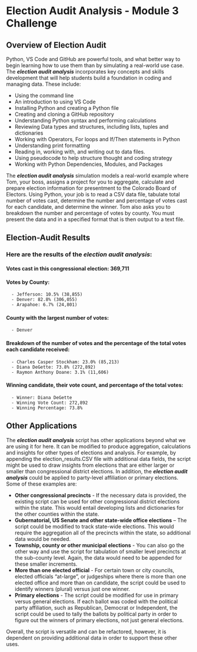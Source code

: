# Election Audit Analysis - Module 3 Challenge
## Overview of Election Audit

Python, VS Code and GitHub are powerful tools, and what better way to begin learning how to use them than by simulating a real-world use case. The ***election audit analysis*** incorporates key concepts and skills development that will help students build a foundation in coding and managing data. These include:

- Using the command line
- An introduction to using VS Code
- Installing Python and creating a Python file
- Creating and cloning a GitHub repository
- Understanding Python syntax and performing calculations
- Reviewing Data types and structures, including lists, tuples and dictionaries
- Working with Operators, For loops and If/Then statements in Python
- Understanding print formatting
- Reading in, working with, and writing out to data files.
- Using pseudocode to help structure thought and coding strategy
- Working with Python Dependencies, Modules, and Packages

The ***election audit analysis*** simulation models a real-world example where Tom, your boss, assigns a project for you to aggregate, calculate and prepare election information for presentment to the Colorado Board of Electors. Using Python, your job is to read a CSV data file, tabulate total number of votes cast, determine the number and percentage of votes cast for each candidate, and determine the winner. Tom also asks you to breakdown the number and percentage of votes by county. You must present the data and in a specified format that is then output to a text file.   

## Election-Audit Results 
### Here are the results of the ***election audit analysis***:

#### Votes cast in this congressional election: 369,711

#### Votes by County:
      - Jefferson: 10.5% (38,855)
      - Denver: 82.8% (306,055)
      - Arapahoe: 6.7% (24,801)

#### County with the largest number of votes:
      - Denver

#### Breakdown of the number of votes and the percentage of the total votes each candidate received:
      - Charles Casper Stockham: 23.0% (85,213)   
      - Diana DeGette: 73.8% (272,892)
      - Raymon Anthony Doane: 3.1% (11,606)
      
#### Winning candidate, their vote count, and percentage of the total votes:
      - Winner: Diana DeGette
      - Winning Vote Count: 272,892
      - Winning Percentage: 73.8%

## Other Applications

The ***election audit analysis*** script has other applications beyond what we are using it for here. It can be modified to produce aggregation, calculations and insights for other types of elections and analysis. For example, by appending the election_results.CSV file with additional data fields, the script might be used to draw insights from elections that are either larger or smaller than congressional district elections. In addition, the ***election audit analysis*** could be applied to party-level affiliation or primary elections. Some of these examples are:

- **Other congressional precincts** - If the necessary data is provided, the existing script can be used for other congressional district elections within the state. This would entail developing lists and dictionaries for the other counties within the state. 
- **Gubernatorial, US Senate and other state-wide office elections** – The script could be modified to track state-wide elections. This would require the aggregation all of the precincts within the state, so additional data would be needed. 
- **Township, county or other municipal elections** - You can also go the other way and use the script for tabulation of smaller level precincts at the sub-county level. Again, the data would need to be appended for these smaller increments. 
- **More than one elected official**  - For certain town or city councils, elected officials “at-large”, or judgeships where there is more than one elected office and more than on candidate, the script could be used to identify winners (plural) versus just one winner. 
- **Primary elections** - The script could be modified for use in primary versus general elections. If each ballot was coded with the political party affiliation, such as Republican, Democrat or Independent, the script could be used to tally the ballots by political party in order to figure out the winners of primary elections, not just general elections. 

Overall, the script is versatile and can be refactored, however, it is dependent on providing additional data in order to support these other uses.
